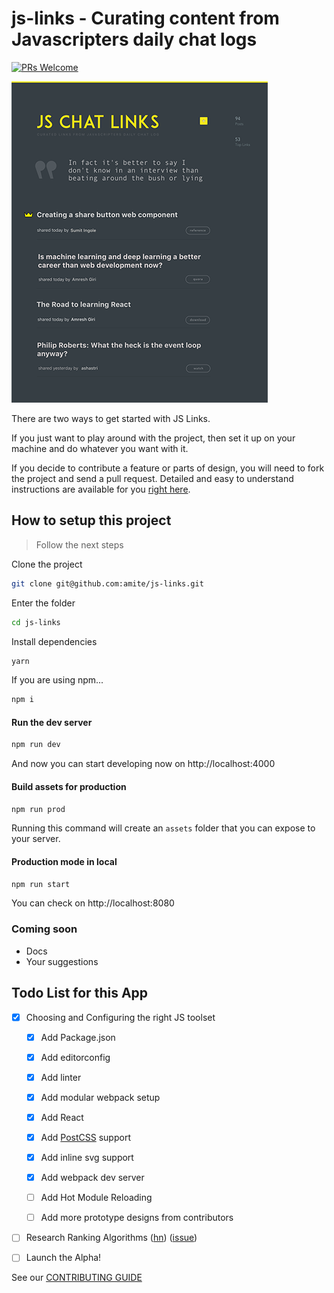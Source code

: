 # js-links - Curating content from Javascripters daily chat logs

[![PRs Welcome](https://img.shields.io/badge/prs-welcome-brightgreen.svg?style=flat-square)](http://makeapullrequest.com)

![Landing Page](/screenshots/landing-smaller.png?raw=true "JS Links Landing Page")

There are two ways to get started with JS Links. 

If you just want to play around with the project, then set it up on your machine and do whatever you want with it.

If you decide to contribute a feature or parts of design, you will need to fork the project and send a pull request. Detailed and easy to understand instructions are available for you [right here](https://github.com/amite/js-links/blob/develop/CONTRIBUTING.md).

## How to setup this project

> Follow the next steps

Clone the project 

```bash
git clone git@github.com:amite/js-links.git
```

Enter the folder

```bash
cd js-links
```

Install dependencies

```bash
yarn 
```

If you are using npm...

```bash
npm i
```

#### Run the dev server

```bash
npm run dev
```

And now you can start developing now on http://localhost:4000

#### Build assets for production

```bash
npm run prod
```

Running this command will create an `assets` folder that you can expose to your server.
 
#### Production mode in local

```bash
npm run start
```

You can check on http://localhost:8080

### Coming soon

* Docs
* Your suggestions

## Todo List for this App

- [x] Choosing and Configuring the right JS toolset
  - [x] Add Package.json
  - [x] Add editorconfig
  - [x] Add linter
  - [x] Add modular webpack setup
  - [x] Add React
  - [x] Add [PostCSS](https://webdesign.tutsplus.com/series/postcss-deep-dive--cms-889) support
  - [x] Add inline svg support
  - [x] Add webpack dev server
  - [ ] Add Hot Module Reloading
  - [ ] Add more prototype designs from contributors

  
- [ ] Research Ranking Algorithms ([hn](https://medium.com/hacking-and-gonzo/how-hacker-news-ranking-algorithm-works-1d9b0cf2c08d)) ([issue](https://github.com/amite/js-links))
- [ ] Launch the Alpha!


See our [CONTRIBUTING GUIDE](https://github.com/amite/js-links/blob/develop/CONTRIBUTING.md)
